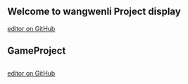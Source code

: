 ## Welcome to wangwenli Project display

[editor on GitHub](https://cxywwl1226.github.io/xhs/)

## GameProject
## 

[editor on GitHub](https://cxywwl1226.github.io/fjdz/)



